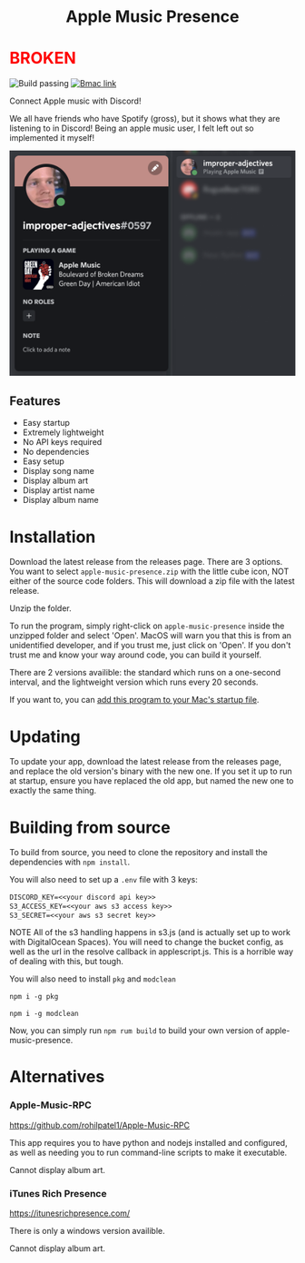<h1 align="center">

Apple Music Presence

</h1>

<h1 style="color:red">BROKEN</h1>

![Build passing](https://img.shields.io/badge/build-passing-brightgreen)
[![Bmac link](https://img.shields.io/badge/support-buy%20me%20a%20coffee-yellow)](https://buymeacoffee.com/jackcrane)

Connect Apple music with Discord!

We all have friends who have Spotify (gross), but it shows what they are listening to in Discord! Being an apple music user, I felt left out so implemented it myself!

![Preview](./preview.png)

## Features

- Easy startup
- Extremely lightweight
- No API keys required
- No dependencies
- Easy setup
- Display song name
- Display album art
- Display artist name
- Display album name

# Installation

Download the latest release from the releases page. There are 3 options. You want to select `apple-music-presence.zip` with the little cube icon, NOT either of the source code folders. This will download a zip file with the latest release.

Unzip the folder.

To run the program, simply right-click on `apple-music-presence` inside the unzipped folder and select 'Open'. MacOS will warn you that this is from an unidentified developer, and if you trust me, just click on 'Open'. If you don't trust me and know your way around code, you can build it yourself.

There are 2 versions availible: the standard which runs on a one-second interval, and the lightweight version which runs every 20 seconds.

If you want to, you can [add this program to your Mac's startup file](https://support.apple.com/guide/mac-help/open-items-automatically-when-you-log-in-mh15189/mac#:~:text=Add%20or%20remove,then%20click%20Add.).

# Updating

To update your app, download the latest release from the releases page, and replace the old version's binary with the new one. If you set it up to run at startup, ensure you have replaced the old app, but named the new one to exactly the same thing.

# Building from source

To build from source, you need to clone the repository and install the dependencies with `npm install`.

You will also need to set up a `.env` file with 3 keys:

```
DISCORD_KEY=<<your discord api key>>
S3_ACCESS_KEY=<<your aws s3 access key>>
S3_SECRET=<<your aws s3 secret key>>
```

NOTE All of the s3 handling happens in s3.js (and is actually set up to work with DigitalOcean Spaces). You will need to change the bucket config, as well as the url in the resolve callback in applescript.js. This is a horrible way of dealing with this, but tough.

You will also need to install `pkg` and `modclean`

```
npm i -g pkg
```

```
npm i -g modclean
```

Now, you can simply run `npm rum build` to build your own version of apple-music-presence.

# Alternatives

### Apple-Music-RPC

https://github.com/rohilpatel1/Apple-Music-RPC

This app requires you to have python and nodejs installed and configured, as well as needing you to run command-line scripts to make it executable.

Cannot display album art.

### iTunes Rich Presence

https://itunesrichpresence.com/

There is only a windows version availible.

Cannot display album art.
